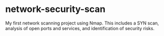 # network-security-scan
My first network scanning project using Nmap. This includes a SYN scan, analysis of open ports and services, and identification of security risks.
